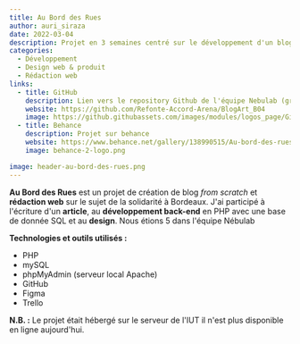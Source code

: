 ```yaml
---
title: Au Bord des Rues
author: auri_siraza
date: 2022-03-04
description: Projet en 3 semaines centré sur le développement d'un blog en PHP.
categories:
  - Développement
  - Design web & produit
  - Rédaction web
links:
  - title: GitHub
    description: Lien vers le repository Github de l'équipe Nebulab (groupe travail) - Blog'Art .
    website: https://github.com/Refonte-Accord-Arena/BlogArt_B04
    image: https://github.githubassets.com/images/modules/logos_page/GitHub-Mark.png
  - title: Behance
    description: Projet sur behance
    website: https://www.behance.net/gallery/138990515/Au-bord-des-rues
    image: behance-2-logo.png

image: header-au-bord-des-rues.png
---
```


**Au Bord des Rues** est un projet de création de blog *from scratch* et **rédaction web** sur le sujet de la solidarité à Bordeaux. 
J'ai participé à l'écriture d'un **article**, au **développement back-end** en PHP avec une base de donnée SQL et au **design**. Nous étions 5 dans l'équipe Nébulab

**Technologies et outils utilisés :**
  
* PHP
* mySQL
* phpMyAdmin (serveur local Apache)
* GitHub 
* Figma 
* Trello

**N.B. :** Le projet était hébergé sur le serveur de l'IUT il n'est plus disponible en ligne aujourd'hui. 

